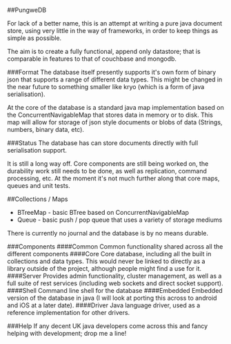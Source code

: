 ##PungweDB

For lack of a better name, this is an attempt at writing a pure java document store, using very little in the way of frameworks, in order to keep things as simple as possible.

The aim is to create a fully functional, append only datastore; that is comparable in features to that of couchbase and mongodb.

###Format
The database itself presently supports it's own form of binary json that supports a range of different data types. This might be changed in the near future to something smaller like kryo (which is a form of java serialisation).

At the core of the database is a standard java map implementation based on the ConcurrentNavigableMap that stores data in memory or to disk. This map will allow for storage of json style documents or blobs of data (Strings, numbers, binary data, etc).

###Status
The database has can store documents directly with full serialisation support.

It is still a long way off. Core components are still being worked on, the durability work still needs to be done, as well as replication, command processing, etc. At the moment it's not much further along that core maps, queues and unit tests.

##Collections / Maps
- BTreeMap - basic BTree based on ConcurrentNavigableMap
- Queue - basic push / pop queue that uses a variety of storage mediums

There is currently no journal and the database is by no means durable.

###Components
####Common
Common functionality shared across all the different components
####Core
Core database, including all the built in collections and data types. This would never be linked to directly as a library outside of the project, although people might find a use for it.
####Server
Provides admin functionality, cluster management, as well as a full suite of rest services (including web sockets and direct socket support).
####Shell
Command line shell for the database
####Embedded
Embedded version of the database in java (I will look at porting this across to android and iOS at a later date).
####Driver
Java language driver, used as a reference implementation for other drivers.

###Help
If any decent UK java developers come across this and fancy helping with development; drop me a line!
